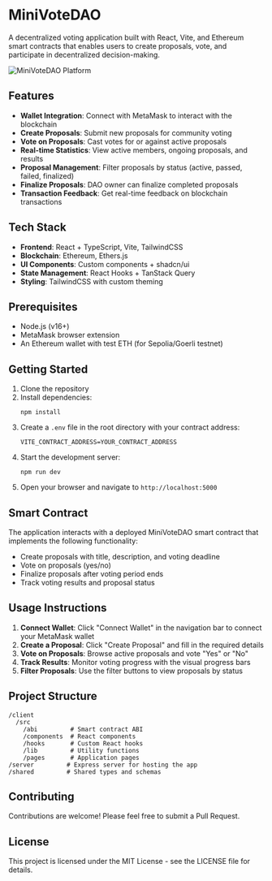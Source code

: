 # MiniVoteDAO

A decentralized voting application built with React, Vite, and Ethereum smart contracts that enables users to create proposals, vote, and participate in decentralized decision-making.

![MiniVoteDAO Platform](https://cdn.pixabay.com/photo/2018/05/17/21/26/blockchain-3409642_1280.jpg)

## Features

- **Wallet Integration**: Connect with MetaMask to interact with the blockchain
- **Create Proposals**: Submit new proposals for community voting
- **Vote on Proposals**: Cast votes for or against active proposals
- **Real-time Statistics**: View active members, ongoing proposals, and results
- **Proposal Management**: Filter proposals by status (active, passed, failed, finalized)
- **Finalize Proposals**: DAO owner can finalize completed proposals
- **Transaction Feedback**: Get real-time feedback on blockchain transactions

## Tech Stack

- **Frontend**: React + TypeScript, Vite, TailwindCSS
- **Blockchain**: Ethereum, Ethers.js
- **UI Components**: Custom components + shadcn/ui
- **State Management**: React Hooks + TanStack Query
- **Styling**: TailwindCSS with custom theming

## Prerequisites

- Node.js (v16+)
- MetaMask browser extension
- An Ethereum wallet with test ETH (for Sepolia/Goerli testnet)

## Getting Started

1. Clone the repository
2. Install dependencies:
   ```
   npm install
   ```
3. Create a `.env` file in the root directory with your contract address:
   ```
   VITE_CONTRACT_ADDRESS=YOUR_CONTRACT_ADDRESS
   ```
4. Start the development server:
   ```
   npm run dev
   ```
5. Open your browser and navigate to `http://localhost:5000`

## Smart Contract

The application interacts with a deployed MiniVoteDAO smart contract that implements the following functionality:

- Create proposals with title, description, and voting deadline
- Vote on proposals (yes/no)
- Finalize proposals after voting period ends
- Track voting results and proposal status

## Usage Instructions

1. **Connect Wallet**: Click "Connect Wallet" in the navigation bar to connect your MetaMask wallet
2. **Create a Proposal**: Click "Create Proposal" and fill in the required details
3. **Vote on Proposals**: Browse active proposals and vote "Yes" or "No"
4. **Track Results**: Monitor voting progress with the visual progress bars
5. **Filter Proposals**: Use the filter buttons to view proposals by status

## Project Structure

```
/client
  /src
    /abi         # Smart contract ABI
    /components  # React components
    /hooks       # Custom React hooks
    /lib         # Utility functions
    /pages       # Application pages
/server         # Express server for hosting the app
/shared         # Shared types and schemas
```

## Contributing

Contributions are welcome! Please feel free to submit a Pull Request.

## License

This project is licensed under the MIT License - see the LICENSE file for details.